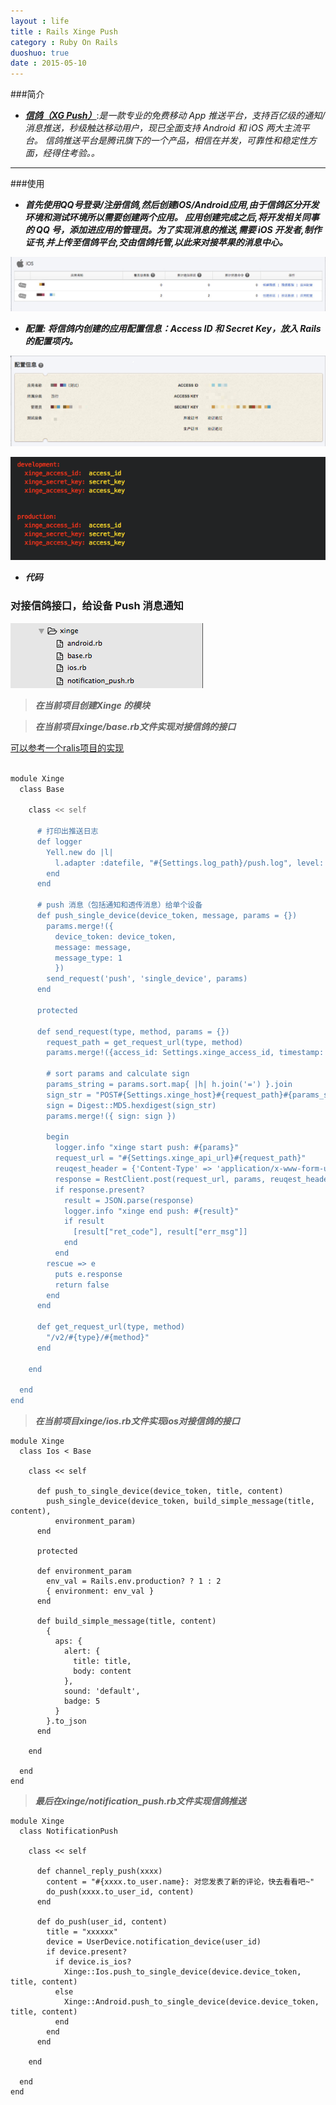 ```yaml
---
layout : life
title : Rails Xinge Push
category : Ruby On Rails
duoshuo: true
date : 2015-05-10
---
```


###简介
>
- _**[信鸽（XG Push）][1]**_:_是一款专业的免费移动 App 推送平台，支持百亿级的通知/消息推送，秒级触达移动用户，现已全面支持 Android 和 iOS 两大主流平台。
信鸽推送平台是腾讯旗下的一个产品，相信在并发，可靠性和稳定性方面，经得住考验。。_

---------------------------------------

###使用
>
- _**首先使用QQ号登录/注册信鸽,然后创建iOS/Android应用,由于信鸽区分开发环境和测试环境所以需要创建两个应用。
应用创建完成之后,将开发相关同事的 QQ 号，添加进应用的管理员。为了实现消息的推送,需要 iOS 开发者,制作证书,并上传至信鸽平台,交由信鸽托管,以此来对接苹果的消息中心。**_

>
![页面结果](/res/img/blog/ruby_on_rails/create_app.jpg)

<!-- more -->

- _**配置: 将信鸽内创建的应用配置信息：Access ID 和 Secret Key，放入 Rails 的配置项内。**_
>
![页面结果](/res/img/blog/ruby_on_rails/key_info.jpg)
>
![页面结果](/res/img/blog/ruby_on_rails/rails_setting.png)


- _**代码**_


### 对接信鸽接口，给设备 Push 消息通知

![页面结果](/res/img/blog/ruby_on_rails/xinge.png)

> _**在当前项目创建Xinge 的模块**_

> _**在当前项目xinge/base.rb文件实现对接信鸽的接口**_

[可以参考一个ralis项目的实现][2]

```sh

module Xinge
  class Base

    class << self

      # 打印出推送日志
      def logger
        Yell.new do |l|
          l.adapter :datefile, "#{Settings.log_path}/push.log", level: 'gte.info'
        end
      end

      # push 消息（包括通知和透传消息）给单个设备
      def push_single_device(device_token, message, params = {})
        params.merge!({
          device_token: device_token,
          message: message,
          message_type: 1
          })
        send_request('push', 'single_device', params)
      end

      protected

      def send_request(type, method, params = {})
        request_path = get_request_url(type, method)
        params.merge!({access_id: Settings.xinge_access_id, timestamp: Time.now.to_i})

        # sort params and calculate sign
        params_string = params.sort.map{ |h| h.join('=') }.join
        sign_str = "POST#{Settings.xinge_host}#{request_path}#{params_string}#{Settings.xinge_secret_key}"
        sign = Digest::MD5.hexdigest(sign_str)
        params.merge!({ sign: sign })

        begin
          logger.info "xinge start push: #{params}"
          request_url = "#{Settings.xinge_api_url}#{request_path}"
          reuqest_header = {'Content-Type' => 'application/x-www-form-urlencoded'}
          response = RestClient.post(request_url, params, reuqest_header)
          if response.present?
            result = JSON.parse(response)
            logger.info "xinge end push: #{result}"
            if result
              [result["ret_code"], result["err_msg"]]
            end
          end
        rescue => e
          puts e.response
          return false
        end
      end

      def get_request_url(type, method)
        "/v2/#{type}/#{method}"
      end

    end

  end
end
```

> _**在当前项目xinge/ios.rb文件实现ios对接信鸽的接口**_

```
module Xinge
  class Ios < Base

    class << self

      def push_to_single_device(device_token, title, content)
        push_single_device(device_token, build_simple_message(title, content),
          environment_param)
      end

      protected

      def environment_param
        env_val = Rails.env.production? ? 1 : 2
        { environment: env_val }
      end

      def build_simple_message(title, content)
        {
          aps: {
            alert: {
              title: title,
              body: content
            },
            sound: 'default',
            badge: 5
          }
        }.to_json
      end

    end

  end
end
```

> _**最后在xinge/notification_push.rb文件实现信鸽推送**_

```
module Xinge
  class NotificationPush

    class << self

      def channel_reply_push(xxxx)
        content = "#{xxxx.to_user.name}: 对您发表了新的评论，快去看看吧~"
        do_push(xxxx.to_user_id, content)
      end

      def do_push(user_id, content)
        title = "xxxxxx"
        device = UserDevice.notification_device(user_id)
        if device.present?
          if device.is_ios?
            Xinge::Ios.push_to_single_device(device.device_token, title, content)
          else
            Xinge::Android.push_to_single_device(device.device_token, title, content)
          end
        end
      end

    end

  end
end
```

[1]:http://xg.qq.com
[2]:https://github.com/RobotJiang/ruby-for-xinge
